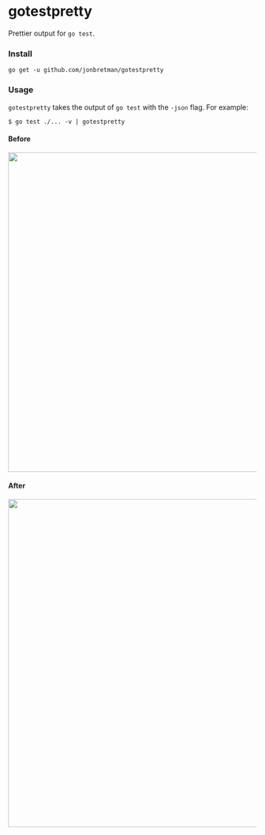 # gotestpretty

Prettier output for `go test`.

### Install

```
go get -u github.com/jonbretman/gotestpretty
```

### Usage

`gotestpretty` takes the output of `go test` with the `-json` flag. For example:

```
$ go test ./... -v | gotestpretty
```

#### Before
<img width="648" src="https://user-images.githubusercontent.com/1671025/59151635-5de61800-8a2e-11e9-9941-6b0db09eafdb.png">

#### After
<img width="665" src="https://user-images.githubusercontent.com/1671025/59151636-5de61800-8a2e-11e9-90d9-eb6e57383017.png">
